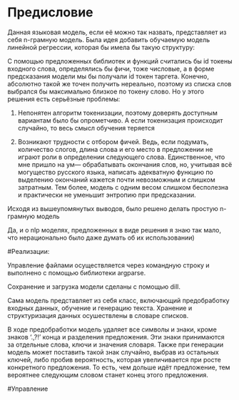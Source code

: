 # Предисловие
Данная языковая модель, если её можно так назвать, представляет из себя n-грамную модель. Была идея добавить обучаемую модель линейной регрессии, которая бы имела бы такую структуру:

С помощью предложенных библиотек и функций считались бы id токены входного слова, определялись бы фичи, тоже числовые, а в форме предсказания модели мы бы получали id токен таргета. Конечно, абсолютно такой же точен получить нереально, поэтому из списка слов выбрался бы максимально близкое по токену слово. Но у этого решения есть серьёзные проблемы:

1) Непонятен алгоритм токенизации, поэтому доверять доступным вариантам было бы опрометчиво. А если токенизация происходит случайно, то весь смысл обучения теряется

2) Возникают трудности с отбором фичей. Ведь, если подумать, количество слогов, длина слова и его место в предложении не играют роли в определении следующего слова. Единственное, что мне пришло на ум— обрабатывать окончания слов, но, учитывая всё могущество русского языка, написать адекватную функцию по выделению окончаний кажется почти невозможным и слишком затратным. Тем более, модель с одним весом слишком бесполезна и практически не уменьшит энтропию при предсказании.

Исходя из вышеупомянутых выводов, было решено делать простую n-грамную модель

Да, и о nlp моделях, предложенных в виде решения я знаю так мало, что нерационально было даже думать об их использовании)

#Реализации:

Управление файлами осуществляется через командную строку и выполнено с помощью библиотеки argparse.

Сохранение и загрузка модели сделаны с помощью dill. 

Сама модель представляет из себя класс, включающий предобработку входных данных, обучение и генерацию текста. Хранение и структуризация данных осушествлены в словаре списков.

В ходе предобработки модель удаляет все символы и знаки, кроме знаков ‘.,?!’ конца и разделения предложения. Эти знаки принимаются за отдельные слова, ключи и значения словаря. Также при генерации модель может поставить такой знак случайно, выбрав из остальных ключей, либо пробив вероятность, которая увеличивается при росте конкретного предложения. То есть, чем дольше идёт предложение, тем вероятнее следующим словом станет конец этого предложения. 

#Управление



